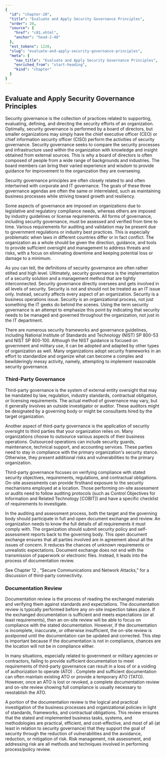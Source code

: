 ```yaml
---
{
  "id": "chapter-20",
  "title": "Evaluate and Apply Security Governance Principles",
  "order": 20,
  "source": {
    "href": "c01.xhtml",
    "anchor": "head-2-48"
  },
  "est_tokens": 1220,
  "slug": "evaluate-and-apply-security-governance-principles",
  "meta": {
    "nav_title": "Evaluate and Apply Security Governance Principles",
    "enriched_from": "start-heading",
    "kind": "chapter"
  }
}
---
```

## Evaluate and Apply Security Governance Principles

Security governance is the collection of practices related to supporting, evaluating, defining, and directing the security efforts of an organization. Optimally, security governance is performed by a board of directors, but smaller organizations may simply have the chief executive officer (CEO) or chief information security officer (CISO) perform the activities of security governance. Security governance seeks to compare the security processes and infrastructure used within the organization with knowledge and insight obtained from external sources. This is why a board of directors is often composed of people from a wide range of backgrounds and industries. The board members can bring their varied experience and wisdom to provide guidance for improvement to the organization they are overseeing.

Security governance principles are often closely related to and often intertwined with corporate and IT governance. The goals of these three governance agendas are often the same or interrelated, such as maintaining business processes while striving toward growth and resiliency.

Some aspects of governance are imposed on organizations due to legislative and regulatory compliance needs, whereas others are imposed by industry guidelines or license requirements. All forms of governance, including security governance, must be assessed and verified from time to time. Various requirements for auditing and validation may be present due to government regulations or industry best practices. This is especially problematic when laws in different countries differ or in fact conflict. The organization as a whole should be given the direction, guidance, and tools to provide sufficient oversight and management to address threats and risks, with a focus on eliminating downtime and keeping potential loss or damage to a minimum.

As you can tell, the definitions of security governance are often rather stilted and high level. Ultimately, security governance is the implementation of a security solution and a management method that are tightly interconnected. Security governance directly oversees and gets involved in all levels of security. Security is not and should not be treated as an IT issue only. Instead, security affects every aspect of an organization. Security is a business operations issue. Security is an organizational process, not just something the IT geeks do behind the scenes. Using the term security governance is an attempt to emphasize this point by indicating that security needs to be managed and governed throughout the organization, not just in the IT department.

There are numerous security frameworks and governance guidelines, including National Institute of Standards and Technology (NIST) SP 800-53 and NIST SP 800-100. Although the NIST guidance is focused on government and military use, it can be adopted and adapted by other types of organization as well. Many organizations adopt security frameworks in an effort to standardize and organize what can become a complex and bewilderingly messy activity, namely, attempting to implement reasonable security governance.

### Third-Party Governance

Third-party governance is the system of external entity oversight that may be mandated by law, regulation, industry standards, contractual obligation, or licensing requirements. The actual method of governance may vary, but it generally involves an outside investigator or auditor. These auditors might be designated by a governing body or might be consultants hired by the target organization.

Another aspect of third-party governance is the application of security oversight to third parties that your organization relies on. Many organizations choose to outsource various aspects of their business operations. Outsourced operations can include security guards, maintenance, technical support, and accounting services. These parties need to stay in compliance with the primary organization's security stance. Otherwise, they present additional risks and vulnerabilities to the primary organization.

Third-party governance focuses on verifying compliance with stated security objectives, requirements, regulations, and contractual obligations. On-site assessments can provide firsthand exposure to the security mechanisms employed at a location. Those performing on-site assessment or audits need to follow auditing protocols (such as Control Objectives for Information and Related Technology [COBIT]) and have a specific checklist of requirements to investigate.

In the auditing and assessment process, both the target and the governing body should participate in full and open document exchange and review. An organization needs to know the full details of all requirements it must comply with. The organization should submit security policy and self-assessment reports back to the governing body. This open document exchange ensures that all parties involved are in agreement about all the issues of concern. It reduces the chances of unknown requirements or unrealistic expectations. Document exchange does not end with the transmission of paperwork or electronic files. Instead, it leads into the process of documentation review.

See Chapter 12 , “Secure Communications and Network Attacks,” for a discussion of third-party connectivity.

### Documentation Review

Documentation review is the process of reading the exchanged materials and verifying them against standards and expectations. The documentation review is typically performed before any on-site inspection takes place. If the exchanged documentation is sufficient and meets expectations (or at least requirements), then an on-site review will be able to focus on compliance with the stated documentation. However, if the documentation is incomplete, inaccurate, or otherwise insufficient, the on-site review is postponed until the documentation can be updated and corrected. This step is important because if the documentation is not in compliance, chances are the location will not be in compliance either.

In many situations, especially related to government or military agencies or contractors, failing to provide sufficient documentation to meet requirements of third-party governance can result in a loss of or a voiding of authorization to operate (ATO) . Complete and sufficient documentation can often maintain existing ATO or provide a temporary ATO (TATO). However, once an ATO is lost or revoked, a complete documentation review and on-site review showing full compliance is usually necessary to reestablish the ATO.

A portion of the documentation review is the logical and practical investigation of the business processes and organizational policies in light of standards, frameworks, and contractual obligations. This review ensures that the stated and implemented business tasks, systems, and methodologies are practical, efficient, and cost-effective, and most of all (at least in relation to security governance) that they support the goal of security through the reduction of vulnerabilities and the avoidance, reduction, or mitigation of risk. Risk management, risk assessment, and addressing risk are all methods and techniques involved in performing process/policy review.
